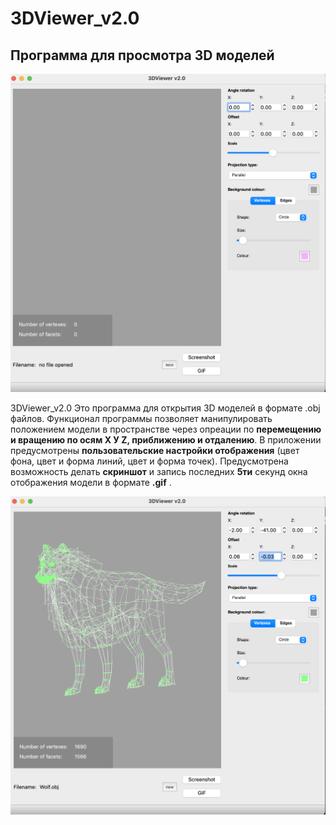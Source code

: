 # 3DViewer_v2.0

##  Программа для просмотра 3D моделей

![1.png](3DViewer/about/pictures/1.png)

3DViewer_v2.0 Это программа для открытия 3D моделей в формате .obj файлов. Функционал программы позволяет манипулировать положением модели в пространстве через опреации по **перемещению и вращению по осям Х У Z, приближению и отдалению**. В приложении предусмотрены **пользовательские настройки отображения** (цвет фона, цвет и форма линий, цвет и форма точек). Предусмотрена возможность делать **скриншот** и запись последних **5ти** секунд окна отображения модели в формате **.gif** . 

![2.png](3DViewer/about/pictures/2.png)





